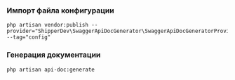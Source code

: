 ### Импорт файла конфигурации

```
php artisan vendor:publish --provider="ShipperDev\SwaggerApiDocGenerator\SwaggerApiDocGeneratorProvider" --tag="config"
```

### Генерация документации

```
php artisan api-doc:generate
```
